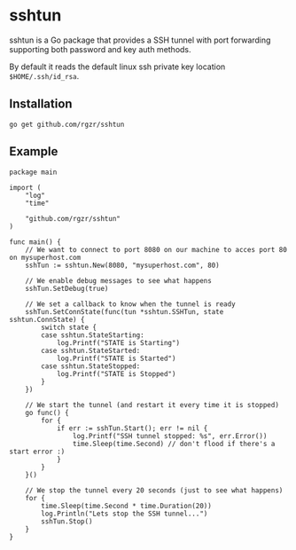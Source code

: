 # sshtun

sshtun is a Go package that provides a SSH tunnel with port forwarding supporting both password and key auth methods.

By default it reads the default linux ssh private key location `$HOME/.ssh/id_rsa`.

## Installation

`go get github.com/rgzr/sshtun`

## Example

```
package main

import (
    "log"
    "time"

    "github.com/rgzr/sshtun"
)

func main() {
    // We want to connect to port 8080 on our machine to acces port 80 on mysuperhost.com
    sshTun := sshtun.New(8080, "mysuperhost.com", 80)

    // We enable debug messages to see what happens
    sshTun.SetDebug(true)

    // We set a callback to know when the tunnel is ready
    sshTun.SetConnState(func(tun *sshtun.SSHTun, state sshtun.ConnState) {
        switch state {
        case sshtun.StateStarting:
            log.Printf("STATE is Starting")
        case sshtun.StateStarted:
            log.Printf("STATE is Started")
        case sshtun.StateStopped:
            log.Printf("STATE is Stopped")
        }
    })

    // We start the tunnel (and restart it every time it is stopped)
    go func() {
        for {
            if err := sshTun.Start(); err != nil {
                log.Printf("SSH tunnel stopped: %s", err.Error())
                time.Sleep(time.Second) // don't flood if there's a start error :)
            }
        }
    }()

    // We stop the tunnel every 20 seconds (just to see what happens)
    for {
        time.Sleep(time.Second * time.Duration(20))
        log.Println("Lets stop the SSH tunnel...")
        sshTun.Stop()
    }
}
```